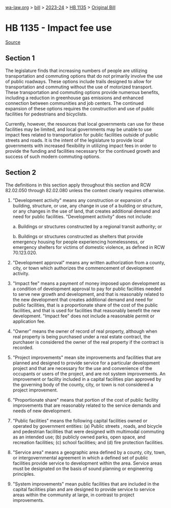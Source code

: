 [wa-law.org](/) > [bill](/bill/) > [2023-24](/bill/2023-24/) > [HB 1135](/bill/2023-24/hb/1135/) > [Original Bill](/bill/2023-24/hb/1135/1/)

# HB 1135 - Impact fee use

[Source](http://lawfilesext.leg.wa.gov/biennium/2023-24/Pdf/Bills/House%20Bills/1135.pdf)

## Section 1
The legislature finds that increasing numbers of people are utilizing transportation and commuting options that do not primarily involve the use of public roadways. These options include trails designed to allow for transportation and commuting without the use of motorized transport. These transportation and commuting options provide numerous benefits, including a reduction in greenhouse gas emissions and enhanced connection between communities and job centers. The continued expansion of these options requires the construction and use of public facilities for pedestrians and bicyclists.

Currently, however, the resources that local governments can use for these facilities may be limited, and local governments may be unable to use impact fees related to transportation for public facilities outside of public streets and roads. It is the intent of the legislature to provide local governments with increased flexibility in utilizing impact fees in order to provide the funding and facilities necessary for the continued growth and success of such modern commuting options.

## Section 2
The definitions in this section apply throughout this section and RCW 82.02.050 through 82.02.080 unless the context clearly requires otherwise.

1. "Development activity" means any construction or expansion of a building, structure, or use, any change in use of a building or structure, or any changes in the use of land, that creates additional demand and need for public facilities. "Development activity" does not include:

    a. Buildings or structures constructed by a regional transit authority; or

    b. Buildings or structures constructed as shelters that provide emergency housing for people experiencing homelessness, or emergency shelters for victims of domestic violence, as defined in RCW 70.123.020.

2. "Development approval" means any written authorization from a county, city, or town which authorizes the commencement of development activity.

3. "Impact fee" means a payment of money imposed upon development as a condition of development approval to pay for public facilities needed to serve new growth and development, and that is reasonably related to the new development that creates additional demand and need for public facilities, that is a proportionate share of the cost of the public facilities, and that is used for facilities that reasonably benefit the new development. "Impact fee" does not include a reasonable permit or application fee.

4. "Owner" means the owner of record of real property, although when real property is being purchased under a real estate contract, the purchaser is considered the owner of the real property if the contract is recorded.

5. "Project improvements" mean site improvements and facilities that are planned and designed to provide service for a particular development project and that are necessary for the use and convenience of the occupants or users of the project, and are not system improvements. An improvement or facility included in a capital facilities plan approved by the governing body of the county, city, or town is not considered a project improvement.

6. "Proportionate share" means that portion of the cost of public facility improvements that are reasonably related to the service demands and needs of new development.

7. "Public facilities" means the following capital facilities owned or operated by government entities: (a) Public streets , roads, and bicycle and pedestrian facilities that were designed with multimodal commuting as an intended use; (b) publicly owned parks, open space, and recreation facilities; (c) school facilities; and (d) fire protection facilities.

8. "Service area" means a geographic area defined by a county, city, town, or intergovernmental agreement in which a defined set of public facilities provide service to development within the area. Service areas must be designated on the basis of sound planning or engineering principles.

9. "System improvements" mean public facilities that are included in the capital facilities plan and are designed to provide service to service areas within the community at large, in contrast to project improvements.
